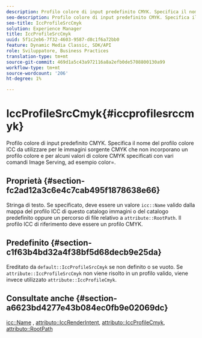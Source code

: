 ```yaml
---
description: Profilo colore di input predefinito CMYK. Specifica il nome del profilo colore ICC da utilizzare per le immagini sorgente CMYK che non incorporano un profilo colore e per alcuni valori di colore CMYK specificati con vari comandi Image Serving, ad esempio color=.
seo-description: Profilo colore di input predefinito CMYK. Specifica il nome del profilo colore ICC da utilizzare per le immagini sorgente CMYK che non incorporano un profilo colore e per alcuni valori di colore CMYK specificati con vari comandi Image Serving, ad esempio color=.
seo-title: IccProfileSrcCmyk
solution: Experience Manager
title: IccProfileSrcCmyk
uuid: 5f1c2eb6-7f32-4603-9587-d8c1f6a72bb0
feature: Dynamic Media Classic, SDK/API
role: Sviluppatore, Business Practices
translation-type: tm+mt
source-git-commit: 469d1a5c43a972116a8a2efb0de5708800130a99
workflow-type: tm+mt
source-wordcount: '206'
ht-degree: 1%

---
```



# IccProfileSrcCmyk{#iccprofilesrccmyk}

Profilo colore di input predefinito CMYK. Specifica il nome del profilo colore ICC da utilizzare per le immagini sorgente CMYK che non incorporano un profilo colore e per alcuni valori di colore CMYK specificati con vari comandi Image Serving, ad esempio color=.

## Proprietà {#section-fc2ad12a3c6e4c7cab495f1878638e66}

Stringa di testo. Se specificato, deve essere un valore `icc::Name` valido dalla mappa del profilo ICC di questo catalogo immagini o del catalogo predefinito oppure un percorso di file relativo a `attribute::RootPath`. Il profilo ICC di riferimento deve essere un profilo CMYK.

## Predefinito {#section-c1f63b4bd32a4f38bf5d68decb9e25da}

Ereditato da `default::IccProfileSrcCmyk` se non definito o se vuoto. Se `attribute::IccProfileSrcCmyk` non viene risolto in un profilo valido, viene invece utilizzato `attribute::IccProfileCmyk`.

## Consultate anche {#section-a6623bd4277e43b084ec0fb9e02069dc}

[icc::Name](../../../../../is-api/image-catalog/image-serving-api-ref/c-image-catalog-reference/c-icc-profile-map-reference/r-name-icc.md#reference-9e7d3c8e35434981a3dfac66b8946cbe) ,  [attributo::IccRenderIntent](../../../../../is-api/image-catalog/image-serving-api-ref/c-image-catalog-reference/c-attributes-reference/r-iccrenderintent.md#reference-012f207f28bd4406a5368d23ed95a51f),  [attributo::IccProfileCmyk](../../../../../is-api/image-catalog/image-serving-api-ref/c-image-catalog-reference/c-attributes-reference/r-iccprofilecmyk.md#reference-db89f9dac33e447cadb359ec1ba27ee0),  [attributo::RootPath](../../../../../is-api/image-catalog/image-serving-api-ref/c-image-catalog-reference/c-attributes-reference/r-rootpath.md#reference-17d57e5967be403b8408fa7214017494)
